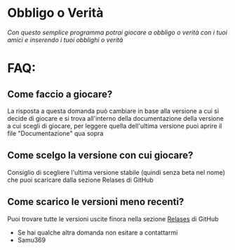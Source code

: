 # Obbligo o Verità
*Con questo semplice programma potrai giocare a obbligo o verità con i tuoi amici e inserendo i tuoi obblighi o verità*
# FAQ:
## Come faccio a giocare?
La risposta a questa domanda può cambiare in base alla versione a cui si decide di giocare e si trova all'interno della documentazione della versione a cui scegli di giocare, per leggere quella dell'ultima versione puoi aprire il file "Documentazione" qua sopra
## Come scelgo la versione con cui giocare?
Consiglio di scegliere l'ultima versione stabile (quindi senza beta nel nome) che puoi scaricare dalla sezione Relases di GitHub
## Come scarico le versioni meno recenti?
Puoi trovare tutte le versioni uscite finora nella sezione [Relases](https://github.com/Samu369/Obbligo-Verita/releases) di GitHub

- Se hai qualche altra domanda non esitare a contattarmi
- Samu369